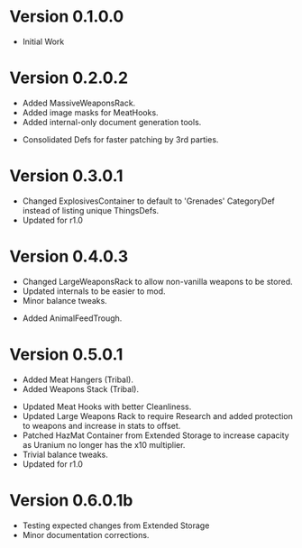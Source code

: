 # Version 0.1.0.0

- Initial Work

# Version 0.2.0.2

+ Added MassiveWeaponsRack.
+ Added image masks for MeatHooks.
+ Added internal-only document generation tools.
* Consolidated Defs for faster patching by 3rd parties.

# Version 0.3.0.1

* Changed ExplosivesContainer to default to 'Grenades' CategoryDef instead of listing unique ThingsDefs.
* Updated for r1.0

# Version 0.4.0.3

* Changed LargeWeaponsRack to allow non-vanilla weapons to be stored.
* Updated internals to be easier to mod.
* Minor balance tweaks.
+ Added AnimalFeedTrough.

# Version 0.5.0.1

+ Added Meat Hangers (Tribal).
+ Added Weapons Stack (Tribal).
* Updated Meat Hooks with better Cleanliness.
* Updated Large Weapons Rack to require Research and added protection to weapons and increase in stats to offset.
* Patched HazMat Container from Extended Storage to increase capacity as Uranium no longer has the x10 multiplier.
* Trivial balance tweaks.
* Updated for r1.0

# Version 0.6.0.1b

* Testing expected changes from Extended Storage
* Minor documentation corrections.

